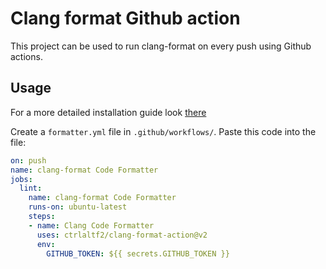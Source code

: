 # Clang format Github action

This project can be used to run clang-format on every push using Github actions.

## Usage

For a more detailed installation guide look [there](https://github.com/MarvinJWendt/run-node-formatter/wiki)

Create a `formatter.yml` file in `.github/workflows/`.
Paste this code into the file:

```yml
on: push
name: clang-format Code Formatter
jobs:
  lint:
    name: clang-format Code Formatter
    runs-on: ubuntu-latest
    steps:
    - name: Clang Code Formatter
      uses: ctrlaltf2/clang-format-action@v2
      env:
        GITHUB_TOKEN: ${{ secrets.GITHUB_TOKEN }}
```
